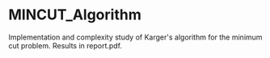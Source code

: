 # MINCUT_Algorithm
Implementation and complexity study of Karger's algorithm for the minimum cut problem. Results in report.pdf.